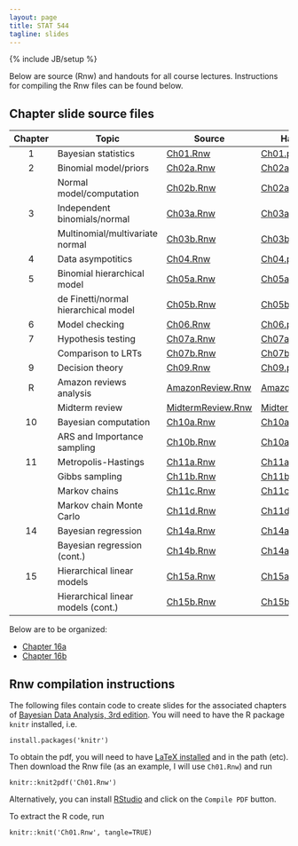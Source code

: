 ```yaml
---
layout: page
title: STAT 544
tagline: slides
---
```

{% include JB/setup %}

Below are source (Rnw) and handouts for all course lectures. Instructions for compiling the Rnw files can be found below.

## Chapter slide source files


|Chapter|Topic|Source|Handouts|
|:-----:|-----|---|---|
|1|Bayesian statistics|[Ch01.Rnw](Ch01/Ch01.Rnw)|[Ch01.pdf](Ch01/Ch01.pdf)|
|2|Binomial model/priors|[Ch02a.Rnw](Ch02/Ch02a.Rnw)|[Ch02a.pdf](Ch02/Ch02a.pdf)|
| |Normal model/computation|[Ch02b.Rnw](Ch02/Ch02b.Rnw)|[Ch02a.pdf](Ch02/Ch02b.pdf)|
|3|Independent binomials/normal|[Ch03a.Rnw](Ch03/Ch03a.Rnw)|[Ch03a.pdf](Ch03/Ch03a.pdf)|
| |Multinomial/multivariate normal|[Ch03b.Rnw](Ch03/Ch03b.Rnw)|[Ch03b.pdf](Ch03/Ch03b.pdf)|
|4|Data asympotitics|[Ch04.Rnw](Ch04/Ch04.Rnw)|[Ch04.pdf](Ch04/Ch04.pdf)|
|5|Binomial hierarchical model|[Ch05a.Rnw](Ch05/Ch05a.Rnw)|[Ch05a.pdf](Ch05/Ch05a.pdf)|
| |de Finetti/normal hierarchical model|[Ch05b.Rnw](Ch05/Ch05b.Rnw)|[Ch05b.pdf](Ch05/Ch05b.pdf)|
|6|Model checking|[Ch06.Rnw](Ch06/Ch06.Rnw)|[Ch06.pdf](Ch06/Ch06.pdf)|
|7|Hypothesis testing|[Ch07a.Rnw](Ch07/Ch07a.Rnw)|[Ch07a.pdf](Ch07/Ch07a.pdf)|
| |Comparison to LRTs|[Ch07b.Rnw](Ch07/Ch07b.Rnw)|[Ch07b.pdf](Ch07/Ch07b.pdf)|
|9|Decision theory|[Ch09.Rnw](Ch09/Ch09.Rnw)|[Ch09.pdf](Ch09/Ch09.pdf)|
|R|Amazon reviews analysis|[AmazonReview.Rnw](AmazonReviews/AmazonReviews.Rnw)|[AmazonReview.pdf](AmazonReviews/AmazonReviews.pdf)|
| |Midterm review|[MidtermReview.Rnw](MidtermReview/midterm_review.Rnw)|[MidtermReview.pdf](MidtermReview/midterm_review.pdf)|
|10|Bayesian computation|[Ch10a.Rnw](Ch10/Ch10a.Rnw)|[Ch10a.pdf](Ch10/Ch10a.pdf)|
||ARS and Importance sampling|[Ch10b.Rnw](Ch10/Ch10b.Rnw)|[Ch10a.pdf](Ch10/Ch10b.pdf)|
|11|Metropolis-Hastings|[Ch11a.Rnw](Ch11/Ch11a.Rnw)|[Ch11a.pdf](Ch11/Ch11a.pdf)|
||Gibbs sampling|[Ch11b.Rnw](Ch11/Ch11b.Rnw)|[Ch11b.pdf](Ch11/Ch11b.pdf)|
||Markov chains|[Ch11c.Rnw](Ch11/Ch11c.Rnw)|[Ch11c.pdf](Ch11/Ch11c.pdf)|
||Markov chain Monte Carlo|[Ch11d.Rnw](Ch11/Ch11d.Rnw)|[Ch11d.pdf](Ch11/Ch11d.pdf)|
|14|Bayesian regression|[Ch14a.Rnw](Ch14/Ch14a.Rnw)|[Ch14a.pdf](Ch14/Ch14a.pdf)|
||Bayesian regression (cont.)|[Ch14b.Rnw](Ch14/Ch14b.Rnw)|[Ch14a.pdf](Ch14/Ch14b.pdf)|
|15|Hierarchical linear models|[Ch15a.Rnw](Ch15/Ch15a.Rnw)|[Ch15a.pdf](Ch15/Ch15a.pdf)|
||Hierarchical linear models (cont.)|[Ch15b.Rnw](Ch15/Ch15b.Rnw)|[Ch15b.pdf](Ch15/Ch15b.pdf)|

  
Below are to be organized:
  
- [Chapter 16a](Ch16/Ch16a.Rnw)
- [Chapter 16b](Ch16/Ch16b.Rnw)


## Rnw compilation instructions

The following files contain code to create slides for the associated chapters of [Bayesian Data Analysis, 3rd edition](../textbook.html). You will need to have the R package `knitr` installed, i.e. 

    install.packages('knitr')

To obtain the pdf, you will need to have [LaTeX installed](http://en.wikibooks.org/wiki/LaTeX/Installation) and in the path (etc). Then download the Rnw file (as an example, I will use `Ch01.Rnw`) and run

    knitr::knit2pdf('Ch01.Rnw')

Alternatively, you can install [RStudio](http://www.rstudio.com/) and click on the `Compile PDF` button.

To extract the R code, run 

    knitr::knit('Ch01.Rnw', tangle=TRUE)
